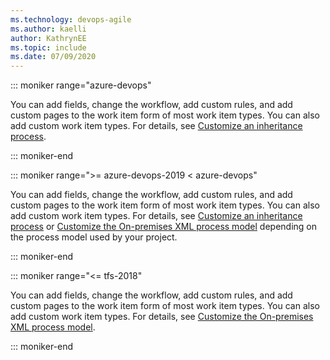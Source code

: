 ```yaml
---
ms.technology: devops-agile
ms.author: kaelli
author: KathrynEE
ms.topic: include
ms.date: 07/09/2020
---
```



<a id="customize-work-tracking" />

::: moniker range="azure-devops"

You can add fields, change the workflow, add custom rules, and add custom pages to the work item form of most work item types. You can also add custom work item types. For details, see [Customize an inheritance process](../../organizations/settings/work/inheritance-process-model.md). 

::: moniker-end


::: moniker range=">= azure-devops-2019 < azure-devops"

You can add fields, change the workflow, add custom rules, and add custom pages to the work item form of most work item types. You can also add custom work item types. For details, see [Customize an inheritance process](../../organizations/settings/work/inheritance-process-model.md) or [Customize the On-premises XML process model](../../reference/on-premises-xml-process-model.md) depending on the process model used by your project. 

::: moniker-end

::: moniker range="<= tfs-2018"

You can add fields, change the workflow, add custom rules, and add custom pages to the work item form of most work item types. You can also add custom work item types. For details, see [Customize the On-premises XML process model](../../reference/on-premises-xml-process-model.md). 

::: moniker-end